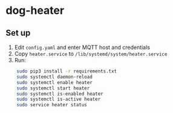 # dog-heater

## Set up
1. Edit `config.yaml` and enter MQTT host and credentials
2. Copy `heater.service` to `/lib/systemd/system/heater.service`
3. Run:  
```bash
    sudo pip3 install -r requirements.txt
    sudo systemctl daemon-reload
    sudo systemctl enable heater
    sudo systemctl start heater
    sudo systemctl is-enabled heater
    sudo systemctl is-active heater
    sudo service heater status
```